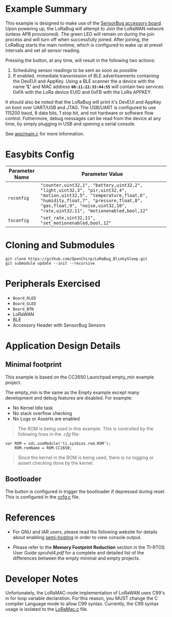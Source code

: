 # Example Summary
This example is designed to make use of the [SensorBug accessory board](https://github.com/OpenChirp/LoRaBug/tree/master/Modules/SensorBug).
Upon powering up, the LoRaBug will attempt to Join the LoRaWAN network
(unless APB provisioned). The green LED will remain on during the join process
and will turn off when successfully joined.
After joining, the LoRaBug starts the main runtime, which is configured
to wake up at preset intervals and set all sensor reading.

Pressing the button, at any time, will result in the following two actions:
1. Scheduling sensor readings to be sent as soon as possible
2. If enabled, immediate transmission of BLE advertisements containing the
   DevEUI and AppKey. Using a BLE scanner the a device with the name **'L'** and MAC address **`00:11:22:33:44:55`** will contain two services 0xFA with the LoRa device EUID and 0xFB with the LoRa APPKEY.

It should also be noted that the LoRaBug will print it's DevEUI and AppKey
on boot over UART/USB and JTAG.
The USB/UART is configured to use 115200 baud, 8 data bits, 1 stop bit,
and not hardware or software flow control.
Futhermore, debug messages can be read from the device at any time, by simply
plugging in USB and opening a serial console.

See [app/main.c](app/main.c) for more information.

# Easybits Config

| Parameter Name       | Parameter Value  |
| -------------------- | ---------------- |
| `rxconfig` | `"counter,uint32,1", "battery,uint32,2", "light,uint32,3", "pir,uint32,4", "motion,uint32,5", "temperature,float,6", "humidity,float,7", "pressure,float,8", "gas,float,9", "noise,uint32,10", "rate,uint32,11", "motionenabled,bool,12"` |
| `txconfig` | `"set_rate,uint32,11", "set_motionenabled,bool,12"` |



# Cloning and Submodules

```
git clone https://github.com/OpenChirp/LoRaBug_BlinkySleep.git
git submodule update --init --recursive
```

# Peripherals Exercised

* `Board_RLED`
* `Board_GLED`
* `Board_BTN`
* LoRaWAN
* BLE
* Accessory Header with SensorBug Sensors

# Application Design Details

## Minimal footprint
This example is based on the CC2650 Launchpad empty_min example project.

The empty_min is the same as the Empty example except many development
and debug features are disabled. For example:

* No Kernel Idle task
* No stack overflow checking
* No Logs or Asserts are enabled

> The ROM is being used in this example. This is controlled
> by the following lines in the *.cfg* file:

```
var ROM = xdc.useModule('ti.sysbios.rom.ROM');
    ROM.romName = ROM.CC2650;
```
> Since the kernel in the ROM is being used, there is no logging or assert
checking done by the kernel.

## Bootloader
The button is configured in trigger the bootloader if depressed during reset.
This is configured in the [ccfg.c](ccfg.c) file.

# References

* For GNU and IAR users, please read the following website for details
  about enabling [semi-hosting](http://processors.wiki.ti.com/index.php/TI-RTOS_Examples_SemiHosting)
  in order to view console output.

* Please refer to the __Memory Footprint Reduction__ section in the
TI-RTOS User Guide *spruhd4.pdf* for a complete and detailed list of the
differences between the empty minimal and empty projects.

# Developer Notes
Unfortunately, the LoRaMAC-node implementation of LoRaWAN uses C99's in for loop
variable declaration. For this reason, you MUST change the C compiler Language
mode to allow C99 syntax.
Currently, the C99 syntax usage is isolated to the
[LoRaMac.c](loramac/src/mac/LoRaMac.c) file.